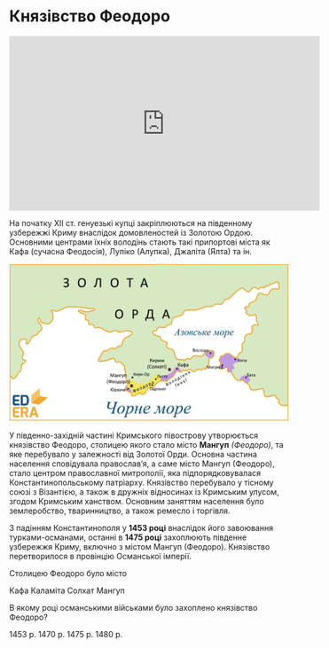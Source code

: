 # Князівство Феодоро

<div class="fluidMedia">
<iframe align="center" width="560" height="315" src="https://www.youtube.com/embed/4PVglvIlVtE" frameborder="0" allowfullscreen></iframe>
</div>
<div class="popup">
</div>

На початку ХІІ ст. генуезькі купці закріплюються на південному узбережжі Криму внаслідок домовленостей із Золотою Ордою. Основними центрами їхніх володінь стають такі припортові міста як Кафа (сучасна Феодосія), Лупіко (Алупка), Джаліта (Ялта) та ін. 

<div align="center">
<img class="image" src="5_3_7.jpg"/>
</div>

У південно-західній частині Кримського півострову утворюється князівство Феодоро, столицею якого стало місто **Мангуп** *(Феодоро)*, та яке перебувало у залежності від Золотої Орди. Основна частина населення сповідувала православ’я, а саме місто Мангуп (Феодоро), стало центром православної митрополії, яка підпорядковувалася Константинопольському патріарху. Князівство перебувало у тісному союзі з Візантією, а також в дружніх відносинах із Кримським улусом, згодом Кримським ханством. Основним заняттям населення було землеробство, тваринництво, а також ремесло і торгівля. 

З падінням Константинополя у **1453 році** внаслідок його завоювання турками-османами, останні в **1475 році** захоплюють південне узбережжя Криму, включно з містом Мангуп (Феодоро). Князівство перетворилося в провінцію Османської імперії. 

<quiz>
<question>
	<p>Столицею Феодоро було місто</p>
        <answer>Кафа</answer>
	<answer>Каламіта</answer>
        <answer>Солхат</answer>
	<answer correct>Мангуп</answer>
</question>
<question>
	<p>В якому році османськими військами було захоплено князівство Феодоро?</p>
        <answer>1453 р.</answer>
	<answer>1470 р.</answer>
        <answer correct>1475 р.</answer>
	<answer>1480 р.</answer>
</question>
</quiz>